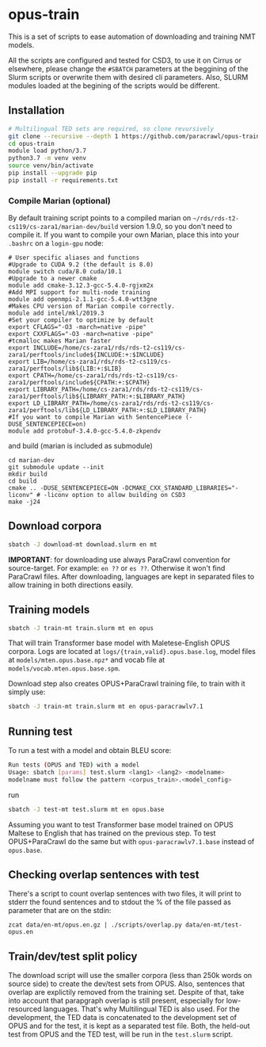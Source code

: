 # opus-train
This is a set of scripts to ease automation of downloading and training NMT models.

All the scripts are configured and tested for CSD3, to use it on Cirrus or elsewhere, please change the `#SBATCH` parameters at the beggining of the Slurm scripts or overwrite them with desired cli parameters.
Also, SLURM modules loaded at the begining of the scripts would be different.

## Installation
```bash
# Multilingual TED sets are required, so clone revursively
git clone --recursive --depth 1 https://github.com/paracrawl/opus-train
cd opus-train
module load python/3.7
python3.7 -m venv venv
source venv/bin/activate
pip install --upgrade pip
pip install -r requirements.txt
```

### Compile Marian (optional)
By default training script points to a compiled marian on `~/rds/rds-t2-cs119/cs-zara1/marian-dev/build` version 1.9.0, so you don't need to compile it.
If you want to compile your own Marian, place this into your `.bashrc` on a `login-gpu` node:
```
# User specific aliases and functions
#Upgrade to CUDA 9.2 (the default is 8.0)
module switch cuda/8.0 cuda/10.1
#Upgrade to a newer cmake
module add cmake-3.12.3-gcc-5.4.0-rgjxm2x
#Add MPI support for multi-node training
module add openmpi-2.1.1-gcc-5.4.0-wtt3gne
#Makes CPU version of Marian compile correctly.
module add intel/mkl/2019.3
#Set your compiler to optimize by default
export CFLAGS="-O3 -march=native -pipe"
export CXXFLAGS="-O3 -march=native -pipe"
#tcmalloc makes Marian faster
export INCLUDE=/home/cs-zara1/rds/rds-t2-cs119/cs-zara1/perftools/include${INCLUDE:+:$INCLUDE}
export LIB=/home/cs-zara1/rds/rds-t2-cs119/cs-zara1/perftools/lib${LIB:+:$LIB}
export CPATH=/home/cs-zara1/rds/rds-t2-cs119/cs-zara1/perftools/include${CPATH:+:$CPATH}
export LIBRARY_PATH=/home/cs-zara1/rds/rds-t2-cs119/cs-zara1/perftools/lib${LIBRARY_PATH:+:$LIBRARY_PATH}
export LD_LIBRARY_PATH=/home/cs-zara1/rds/rds-t2-cs119/cs-zara1/perftools/lib${LD_LIBRARY_PATH:+:$LD_LIBRARY_PATH}
#If you want to compile Marian with SentencePiece (-DUSE_SENTENCEPIECE=on)
module add protobuf-3.4.0-gcc-5.4.0-zkpendv
```
and build (marian is included as submodule)
```
cd marian-dev
git submodule update --init
mkdir build
cd build
cmake .. -DUSE_SENTENCEPIECE=ON -DCMAKE_CXX_STANDARD_LIBRARIES="-liconv" # -liconv option to allow building on CSD3
make -j24
```

## Download corpora

```bash
sbatch -J download-mt download.slurm en mt
```

**IMPORTANT**: for downloading use always ParaCrawl convention for source-target. For example: `en ??` or `es ??`.
Otherwise it won't find ParaCrawl files.
After downloading, languages are kept in separated files to allow training in both directions easily.

## Training models

```bash
sbatch -J train-mt train.slurm mt en opus
```

That will train Transformer base model with Maletese-English OPUS corpora.
Logs are located at `logs/{train,valid}.opus.base.log`, model files at `models/mten.opus.base.npz*` and vocab file at `models/vocab.mten.opus.base.spm`.

Download step also creates OPUS+ParaCrawl training file, to train with it simply use:
```bash
sbatch -J train-mt train.slurm mt en opus-paracrawlv7.1
```

## Running test
To run a test with a model and obtain BLEU score:
```bash
Run tests (OPUS and TED) with a model
Usage: sbatch [params] test.slurm <lang1> <lang2> <modelname>
modelname must follow the pattern <corpus_train>.<model_config>
```
run
```bash
sbatch -J test-mt test.slurm mt en opus.base
```

Assuming you want to test Transformer base model trained on OPUS Maltese to English that has trained on the previous step.
To test OPUS+ParaCrawl do the same but with `opus-paracrawlv7.1.base` instead of `opus.base`.


## Checking overlap sentences with test
There's a script to count overlap sentences with two files, it will print to stderr the found sentences and to stdout the % of the file passed as parameter that are on the stdin:
```
zcat data/en-mt/opus.en.gz | ./scripts/overlap.py data/en-mt/test-opus.en
```

## Train/dev/test split policy
The download script will use the smaller corpora (less than 250k words on source side) to create the dev/test sets from OPUS.
Also, sentences that overlap are explictily removed from the training set.
Despite of that, take into account that parapgraph overlap is still present, especially for low-resourced languages.
That's why Multilingual TED is also used.
For the development, the TED data is concatenated to the development set of OPUS and for the test, it is kept as a separated test file.
Both, the held-out test from OPUS and the TED test, will be run in the `test.slurm` script.
